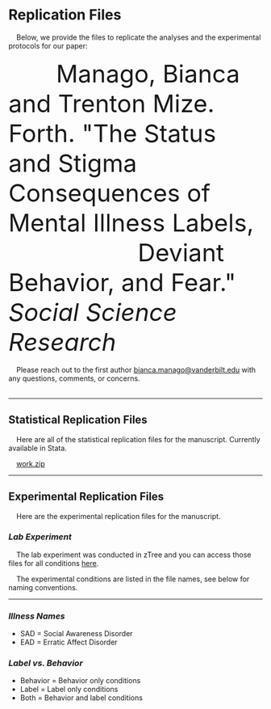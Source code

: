# Replication Files

&nbsp;&nbsp;&nbsp; Below, we provide the files to replicate the analyses and the experimental protocols for our paper:
<br>
<br>
<font size="7">
&nbsp;&nbsp;&nbsp;&nbsp;&nbsp;&nbsp; Manago, Bianca and Trenton Mize. Forth. "The Status and Stigma Consequences of Mental Illness Labels, <br> &nbsp;&nbsp;&nbsp;&nbsp;&nbsp;&nbsp;&nbsp;&nbsp;&nbsp;&nbsp;&nbsp;&nbsp;&nbsp;&nbsp;&nbsp;&nbsp;&nbsp;&nbsp;  Deviant Behavior, and Fear." <i>Social Science Research</i>
</font>
<br>
<br>
&nbsp;&nbsp;&nbsp; Please reach out to the first author bianca.manago@vanderbilt.edu with any questions, comments, or concerns.
<br>
<br>
<hr/> 

## Statistical Replication Files
&nbsp;&nbsp;&nbsp; Here are all of the statistical replication files for the manuscript. Currently available in Stata. 

&nbsp;&nbsp;&nbsp; [work.zip](https://github.com/biancamanago/mtc_SSR_replication/blob/5f63fe006dbf6e94ae9f75e59ac76c5f24f729ae/work.zip)

<hr/> 

## Experimental Replication Files
&nbsp;&nbsp;&nbsp; Here are the experimental replication files for the manuscript.

### <i>Lab Experiment</i>
&nbsp;&nbsp;&nbsp; The lab experiment was conducted in zTree and you can access those files for all conditions [here](https://github.com/biancamanago/mtc_2022_SSR_replication-files/blob/94b2681d0e2a531bb1d714b11242dc276a7f439c/ztree.zip). <br>

&nbsp;&nbsp;&nbsp; The experimental conditions are listed in the file names, see below for naming conventions. 

<hr/> 

### <i>Illness Names</i>
- SAD = Social Awareness Disorder
- EAD = Erratic Affect Disorder

### <i>Label vs. Behavior</i>
- Behavior = Behavior only conditions
- Label = Label only conditions
- Both = Behavior and label conditions

